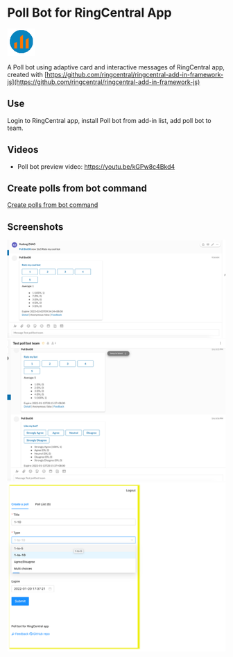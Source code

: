 
# Poll Bot for RingCentral App

![ ](imgs/poll-64.png)

A Poll bot using adaptive card and interactive messages of RingCentral app, created with [https://github.com/ringcentral/ringcentral-add-in-framework-js](https://github.com/ringcentral/ringcentral-add-in-framework-js)

## Use

Login to RingCentral app, install Poll bot from add-in list, add poll bot to team.

## Videos

- Poll bot preview video: https://youtu.be/kGPw8c4Bkd4

## Create polls from bot command

[Create polls from bot command](command.md)

## Screenshots

![ ](screenshots/s1n.png)
![ ](screenshots/s3n.png)
![ ](screenshots/s2n.png)